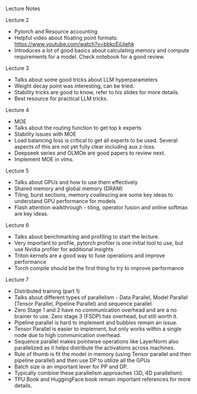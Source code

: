 
Lecture Notes

Lecture 2
- Pytorch and Resource accounting
- Helpful video about floating point formats: https://www.youtube.com/watch?v=bbkcEiUjehk
- Introduces a lot of good basics about calculating memory and compute requirements for a model. Check notebook for a good review.

Lecture 3
- Talks about some good tricks about LLM hyperparameters
- Weight decay point was interesting, can be tried.
- Stability tricks are good to know, refer to his slides for more details.
- Best resource for practical LLM tricks.

Lecture 4
- MOE
- Talks about the routing function to get top k experts
- Stability issues with MOE
- Load balancing loss is critical to get all experts to be used. Several aspects of this are not yet fully clear including aux z-loss.
- Deepseek series and OLMOe are good papers to review next.
- Implement MOE in vlms.

Lecture 5
- Talks about GPUs and how to use them effectively
- Shared memory and global memory (DRAM)
- Tiling, burst sections, memory coallescing are some key ideas to understand GPU performance for models
- Flash attention walkthrough - tiling, operator fusion and online softmax are key ideas.

Lecture 6
- Talks about benchmarking and profiling to start the lecture.
- Very important to profile, pytorch profiler is one initial tool to use, but use Nvidia profiler for additional insights
- Triton kernels are a good way to fuse operations and improve performance
- Torch compile should be the first thing to try to improve performance

Lecture 7
- Distributed training (part 1)
- Talks about different types of parallelism - Data Parallel, Model Parallel (Tensor Parallel, Pipeline Parallel) and sequence parallel
- Zero Stage 1 and 2 have no communication overhead and are a no brainer to use. Zero stage 3 (FSDP) has overhead, but still worth it.
- Pipeline parallel is hard to implement and bubbles remain an issue.
- Tensor Parallel is easier to implement, but only works within a single node due to high communication overhead.
- Sequence parallel makes pointwise operations like LayerNorm also parallelized as it helps distribute the activations across machines.
- Rule of thumb is fit the model in memory (using Tensor parallel and then pipeline parallel) and then use DP to utilize all the GPUs
- Batch size is an important lever for PP and DP.
- Typically combine these parallelism approaches (3D, 4D parallelism)
- TPU Book and HuggingFace book remain important references for more details.
